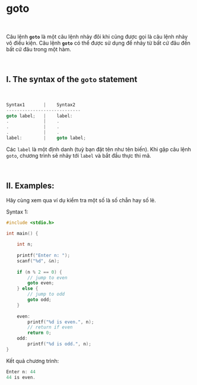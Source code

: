 # goto

<br />

Câu lệnh **`goto`** là một câu lệnh nhảy đôi khi cũng được gọi là câu lệnh nhảy vô điều kiện. Câu lệnh **`goto`** có thể được sử dụng để nhảy từ bất cứ đâu đến bất cứ đâu trong một hàm.

<br />

## I. The syntax of the `goto` statement

<br />

```c
Syntax1       |    Syntax2  
----------------------------
goto label;   |    label:  
.             |    .  
.             |    .  
.             |    .  
label:        |    goto label;  
```
Các `label` là một định danh (tuỳ bạn đặt tên như tên biến). Khi gặp câu lệnh `goto`, chương trình sẽ nhảy tới `label` và bắt đầu thực thi mã.

<br />

## II. Examples:

Hãy cùng xem qua ví dụ kiểm tra một số là số chẵn hay số lẻ.

Syntax 1:
```c
#include <stdio.h>
 
int main() {

    int n;
    
    printf("Enter n: ");
    scanf("%d", &n);
    
    if (n % 2 == 0) {
        // jump to even 
        goto even;
    } else {
        // jump to odd 
        goto odd;
    }
	
    even: 
        printf("%d is even.", n); 
        // return if even 
        return 0;  
    odd: 
        printf("%d is odd.", n); 
}
```

Kết quả chương trình:
```c
Enter n: 44
44 is even.
```
